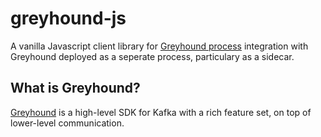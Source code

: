 # greyhound-js

A vanilla Javascript client library for [Greyhound process](https://github.com/wix/greyhound/blob/master/docs/non-jvm-languages.md) integration with Greyhound deployed as a seperate process, particulary as a sidecar.

## What is Greyhound?

[Greyhound](https://github.com/wix/greyhound) is a high-level SDK for Kafka with a rich feature set, on top of lower-level communication.
